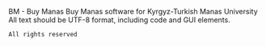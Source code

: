 BM  - Buy Manas
Buy Manas software for Kyrgyz-Turkish Manas University  
All text should be UTF-8 format, including code and GUI elements.

```All rights reserved```
